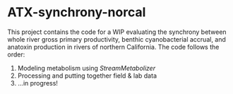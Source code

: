 # ATX-synchrony-norcal

This project contains the code for a WIP evaluating the synchrony between whole river gross primary productivity, benthic cyanobacterial accrual, and anatoxin production in rivers of northern California. The code follows the order:

1.  Modeling metabolism using *StreamMetabolizer*
2.  Processing and putting together field & lab data
3.  ...in progress!
